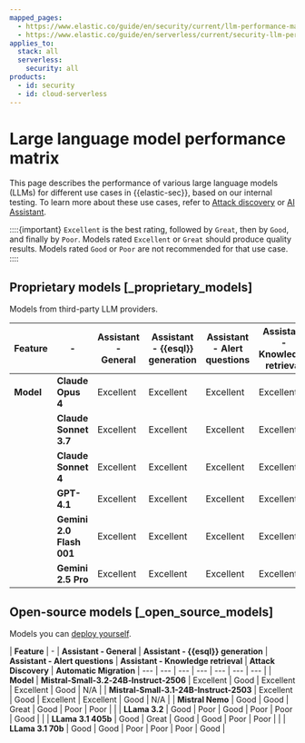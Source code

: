 ```yaml
---
mapped_pages:
  - https://www.elastic.co/guide/en/security/current/llm-performance-matrix.html
  - https://www.elastic.co/guide/en/serverless/current/security-llm-performance-matrix.html
applies_to:
  stack: all
  serverless:
    security: all
products:
  - id: security
  - id: cloud-serverless
---
```


# Large language model performance matrix

This page describes the performance of various large language models (LLMs) for different use cases in {{elastic-sec}}, based on our internal testing. To learn more about these use cases, refer to [Attack discovery](/solutions/security/ai/attack-discovery.md) or [AI Assistant](/solutions/security/ai/ai-assistant.md).

::::{important}
`Excellent` is the best rating, followed by `Great`, then by `Good`, and finally by `Poor`. Models rated `Excellent` or `Great` should produce quality results. Models rated `Good` or `Poor` are not recommended for that use case.
::::



## Proprietary models [_proprietary_models]

Models from third-party LLM providers.

| **Feature** | - | **Assistant - General** | **Assistant - {{esql}} generation** | **Assistant - Alert questions** | **Assistant - Knowledge retrieval** | **Attack Discovery** | **Automatic Migration** |
| --- | --- | --- | --- | --- | --- | --- | --- |
| **Model** | **Claude Opus 4**          | Excellent | Excellent | Excellent | Excellent | Excellent | Excellent
|           | **Claude Sonnet 3.7**      | Excellent | Excellent | Excellent | Excellent | Excellent | Excellent
|           | **Claude Sonnet 4**   | Excellent | Excellent | Excellent | Excellent | Excellent | Excellent
|           | **GPT-4.1**                 | Excellent | Excellent | Excellent | Excellent | Excellent | Excellent
|           | **Gemini 2.0 Flash 001**    | Excellent | Excellent | Excellent | Excellent | Excellent | Excellent
|           | **Gemini 2.5 Pro**          | Excellent | Excellent | Excellent | Excellent | Excellent | Excellent


## Open-source models [_open_source_models]

Models you can [deploy yourself](/solutions/security/ai/connect-to-own-local-llm.md).

| **Feature** | - | **Assistant - General** | **Assistant - {{esql}} generation** | **Assistant - Alert questions** | **Assistant - Knowledge retrieval** | **Attack Discovery** | **Automatic Migration**
| --- | --- | --- | --- | --- | --- | --- |
| **Model** | **Mistral‑Small‑3.2‑24B‑Instruct‑2506** | Excellent | Good | Excellent | Excellent | Good | N/A
|           | **Mistral-Small-3.1-24B-Instruct-2503** | Excellent | Good | Excellent | Excellent | Good | N/A
|           | **Mistral Nemo**   | Good | Good  | Great | Good | Poor | Poor |
|           | **LLama 3.2**      | Good | Poor  | Good  | Poor | Poor | Good |
|           | **LLama 3.1 405b** | Good | Great | Good  | Good | Poor | Poor |
|           | **LLama 3.1 70b**  | Good | Good  | Poor  | Poor | Poor | Good |